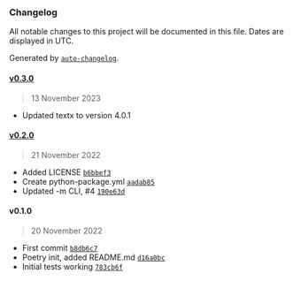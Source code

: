 ### Changelog

All notable changes to this project will be documented in this file. Dates are displayed in UTC.

Generated by [`auto-changelog`](https://github.com/CookPete/auto-changelog).

#### [v0.3.0](https://github.com/RhetTbull/strpdatetime/compare/v0.2.0...v0.3.0)

> 13 November 2023

- Updated textx to version 4.0.1

#### [v0.2.0](https://github.com/RhetTbull/strpdatetime/compare/v0.1.0...v0.2.0)

> 21 November 2022

- Added LICENSE [`b6bbef3`](https://github.com/RhetTbull/strpdatetime/commit/b6bbef34c63700cb5251fa959cfcd0f9dd3297e1)
- Create python-package.yml [`aadab85`](https://github.com/RhetTbull/strpdatetime/commit/aadab852a5abee4619c06e86ada2ed85eae329e8)
- Updated -m CLI, #4 [`190e63d`](https://github.com/RhetTbull/strpdatetime/commit/190e63d82e658b2f68015f76ae4f37aa3dd853f1)

#### v0.1.0

> 20 November 2022

- First commit [`b8db6c7`](https://github.com/RhetTbull/strpdatetime/commit/b8db6c78ea2a90573e2e8bf7d8572dc01b7407f3)
- Poetry init, added README.md [`d16a0bc`](https://github.com/RhetTbull/strpdatetime/commit/d16a0bc475ef15cea7f3c87a8e04d7451ccf9bbb)
- Initial tests working [`783cb6f`](https://github.com/RhetTbull/strpdatetime/commit/783cb6f103573dc34009876770d6f573882c0581)
